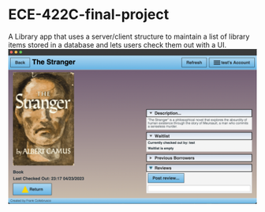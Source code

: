 # ECE-422C-final-project
A Library app that uses a server/client structure to maintain a list of library items stored in a database and lets users check them out with a UI.
![UI](/img/library_ui.png)

